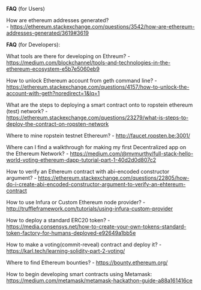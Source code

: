 **FAQ** (for Users)

How are ethereum addresses generated?	
	- https://ethereum.stackexchange.com/questions/3542/how-are-ethereum-addresses-generated/3619#3619



**FAQ** (for Developers):

What tools are there for developing on Ethreum?
	- https://medium.com/blockchannel/tools-and-technologies-in-the-ethereum-ecosystem-e5b7e5060eb9

How to unlock Ethereum account from geth command line?
	- https://ethereum.stackexchange.com/questions/4157/how-to-unlock-the-account-with-geth?noredirect=1&lq=1

What are the steps to deploying a smart contract onto to ropstein ethereum (test) network?
	- https://ethereum.stackexchange.com/questions/23279/what-is-steps-to-deploy-the-contract-on-ropsten-network

Where to mine ropstein testnet Ethereum?
	- http://faucet.ropsten.be:3001/

Where can I find a walkthrough for making my first Decentralized app on the Ethereum Network?
	- https://medium.com/@mvmurthy/full-stack-hello-world-voting-ethereum-dapp-tutorial-part-1-40d2d0d807c2

How to verify an Ethereum contract with abi-encoded constructor argument?
	- https://ethereum.stackexchange.com/questions/22805/how-do-i-create-abi-encoded-constructor-argument-to-verify-an-ehtereum-contract

How to use Infura or Custom Ethereum node provider?
	- http://truffleframework.com/tutorials/using-infura-custom-provider


How to deploy a standard ERC20 token? 
	- https://media.consensys.net/how-to-create-your-own-tokens-standard-token-factory-for-humans-deployed-e92649a1bb5e

How to make a voting(commit-reveal) contract and deploy it?
	- https://karl.tech/learning-solidity-part-2-voting/

Where to find Ethereum bounties?
	- https://bounty.ethereum.org/

How to begin developing smart contracts using Metamask: https://medium.com/metamask/metamask-hackathon-guide-a88a161416ce

